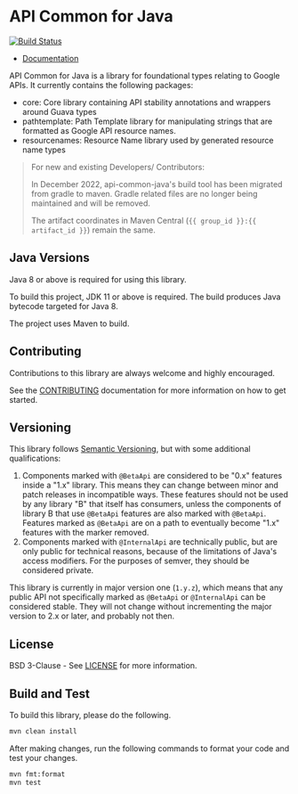 API Common for Java
==============================

[![Build Status](https://travis-ci.org/googleapis/api-common-java.svg?branch=main)](https://travis-ci.org/googleapis/api-common-java)

- [Documentation](https://googleapis.dev/java/api-common/latest/index.html)

API Common for Java is a library for foundational types relating to Google
APIs. It currently contains the following packages:
- core: Core library containing API stability annotations and wrappers around
  Guava types
- pathtemplate: Path Template library for manipulating strings that are
  formatted as Google API resource names.
- resourcenames: Resource Name library used by generated resource name types

> For new and existing Developers/ Contributors:
>
> In December 2022, api-common-java's build tool has been migrated from gradle to maven.
> Gradle related files are no longer being maintained and will be removed.
>
> The artifact coordinates in Maven Central (`{{ group_id }}:{{ artifact_id }}`) remain the same.


Java Versions
-------------

Java 8 or above is required for using this library.

To build this project, JDK 11 or above is required.
The build produces Java bytecode targeted for Java 8.

The project uses Maven to build.

Contributing
------------

Contributions to this library are always welcome and highly encouraged.

See the [CONTRIBUTING] documentation for more information on how to get started.

Versioning
----------

This library follows [Semantic Versioning](http://semver.org/), but with some
additional qualifications:

1. Components marked with `@BetaApi` are considered to be "0.x" features inside
   a "1.x" library. This means they can change between minor and patch releases
   in incompatible ways. These features should not be used by any library "B"
   that itself has consumers, unless the components of library B that use
   `@BetaApi` features are also marked with `@BetaApi`. Features marked as
   `@BetaApi` are on a path to eventually become "1.x" features with the marker
   removed.
1. Components marked with `@InternalApi` are technically public, but are only
   public for technical reasons, because of the limitations of Java's access
   modifiers. For the purposes of semver, they should be considered private.

This library is currently in major version one (``1.y.z``), which means that
any public API not specifically marked as `@BetaApi` or `@InternalApi` can be considered
stable. They will not change without incrementing the major version to 2.x or later,
and probably not then.

License
-------

BSD 3-Clause - See [LICENSE] for more information.

Build and Test
--------------
To build this library, please do the following.

```sh
mvn clean install
```

After making changes, run the following commands to format your code and test your changes.

```sh
mvn fmt:format
mvn test
```

[CONTRIBUTING]:https://github.com/googleapis/api-common-java/blob/main/CONTRIBUTING.md
[LICENSE]: https://github.com/googleapis/api-common-java/blob/main/LICENSE

